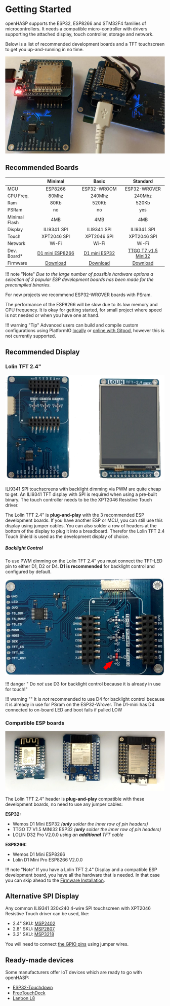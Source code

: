 <h1>Getting Started</h1>

openHASP supports the ESP32, ESP8266 and STM32F4 families of microcontrollers.
It needs a compatible micro-controller with drivers supporting the attached display, touch controller, storage and network.

Below is a list of recommended development boards and a TFT touchscreen to get you up-and-running in no time.

![Plug-and-play](assets/images/lolin-esp.png "ESP with Lolin 2.4&quot;")

## Recommended Boards

<style>
table th:first-of-type {
    width: 12%;
}
table th:nth-of-type(2) {
    width: 22%;
}
table th:nth-of-type(3) {
    width: 22%;
}
table th:nth-of-type(4) {
    width: 22%;
}
table th:last-of-type {
    width: 22%;
}
</style>
|&nbsp;       | Minimal     | Basic        | Standard
|:----        |:----:       |:----:        |:----:
| MCU         | ESP8266     | ESP32-WROOM  | ESP32-WROVER 
| CPU Freq.   | 80Mhz       | 240Mhz       | 240Mhz   
| Ram         | 80Kb        | 520Kb        | 520Kb
| PSRam       | no          | no           | yes
| Minimal Flash | 4MB         | 4MB          | 4MB
| Display     | ILI9341 SPI | ILI9341 SPI  | ILI9341 SPI
| Touch       | XPT2046 SPI | XPT2046 SPI  | XPT2046 SPI
| Network     | Wi-Fi        | Wi-Fi         | Wi-Fi
| Dev. Board* |[D1 mini ESP8266][3]|[D1 mini ESP32][4]|[TTGO T7 v1.5 Mini32][5]
| Firmware    | [Download][1] | [Download][1]  | [Download][1]

[1]: https://github.com/HASwitchPlate/openHASP/releases
[3]: https://www.aliexpress.com/item/32643142716.html
[4]: https://www.aliexpress.com/item/32815530502.html
[5]: https://www.aliexpress.com/item/32977375539.html

!!! note "Note"
    *Due to the large number of possible hardware options a selection of 3 popular ESP development boards has been made for the precompiled binaries.*

For new projects we recommend ESP32-WROVER boards with PSram.

The performance of the ESP8266 will be slow due to its low memory and CPU frequency.
It is okay for getting started, for small project where speed is not needed or when you have one at hand.

!!! warning "Tip"
    Advanced users can build and compile custom configurations using PlatformIO [locally](compiling/local.md) or [online with Gitpod](compiling/gitpod.md), however this is not currently supported.


## Recommended Display
### Lolin TFT 2.4"

![TFT-LED PWM dimming](assets/images/lolin24tft.png)

ILI9341 SPI touchscreens with backlight dimming via PWM are quite cheap to get.
An ILI9341 TFT display with SPI is required when using a pre-built binary.
The touch controller needs to be the XPT2046 Resistive Touch driver.

The Lolin TFT 2.4" is **plug-and-play** with the 3 recommended ESP development boards.
If you have another ESP or MCU, you can still use this display using jumper cables.
You can also solder a row of headers at the bottom of the display to plug it into a breadboard.
Therefor the Lolin TFT 2.4 Touch Shield is used as the development display of choice.

##### Backlight Control

To use PWM dimming on the Lolin TFT 2.4" you must connect the TFT-LED pin to either D1, D2 or D4.
**D1 is recommended** for backlight control and configured by default.

![TFT-LED PWM dimming](assets/images/tft-led-pwm.png)

!!! danger "<i class="fa fa-exclamation-triangle"></i> Do *not* use D3 for backlight control because it is already in use for touch!"

!!! warning ""
    It is *not* recommended to use D4 for backlight control because it is already in use for PSram on the ESP32-Wrover.
    The D1-mini has D4 connected to on-board LED and boot fails if pulled LOW

### Compatible ESP boards

![TFT-LED PWM dimming](assets/images/esp_boards.png)

The Lolin TFT 2.4" header is **plug-and-play** compatible with these development boards,
no need to use any jumper cables:

**ESP32:**

- Wemos D1 Mini ESP32 *(**only** solder the inner row of pin headers)*
- TTGO T7 V1.5 MINI32 ESP32 *(**only** solder the inner row of pin headers)*
- LOLIN D32 Pro V2.0.0 *using an **additional** TFT cable*

**ESP8266:**

- Wemos D1 Mini ESP8266
- Lolin D1 Mini Pro ESP8266 V2.0.0

!!! note "Note"
    If you have a Lolin TFT 2.4" Display and a compatible ESP development board, you have all the hardware that is needed.
    In that case you can skip ahead to the [Firmware Installation](installation/esp32.md).

## Alternative SPI Display

Any common ILI9341 320x240 4-wire SPI touchscreen with XPT2046 Resistive Touch driver can be used, like:

- 2.4" SKU: [MSP2402](http://www.lcdwiki.com/2.4inch_SPI_Module_ILI9341_SKU:MSP2402)
- 2.8" SKU: [MSP2807](http://www.lcdwiki.com/2.8inch_SPI_Module_ILI9341_SKU:MSP2807)
- 3.2" SKU: [MSP3218](http://www.lcdwiki.com/3.2inch_SPI_Module_ILI9341_SKU:MSP3218)

You will need to connect [the GPIO pins](displays/MSPxxxx.md) using jumper wires.

## Ready-made devices

Some manufacturers offer IoT devices which are ready to go with openHASP:

- [ESP32-Touchdown](devices/esp32-touchdown.md)
- [FreeTouchDeck](devices/freetouchdeck.md)
- [Lanbon L8](devices/lanbon-l8.md)

